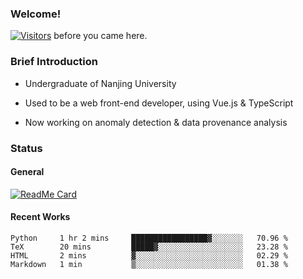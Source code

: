 ### Welcome!

[![Visitors](https://visitor-badge.laobi.icu/badge?page_id=HermitSun.HermitSun)]() before you came here.

### Brief Introduction

- Undergraduate of Nanjing University

- Used to be a web front-end developer, using Vue.js & TypeScript

- Now working on anomaly detection & data provenance analysis

### Status

#### General

[![ReadMe Card](https://github-readme-stats.hermitsun.vercel.app/api?username=HermitSun&count_private=true&show_icons=true)]()

#### Recent Works

<!--START_SECTION:waka-->
```text
Python     1 hr 2 mins     █████████████████▓░░░░░░░   70.96 % 
TeX        20 mins         █████▓░░░░░░░░░░░░░░░░░░░   23.28 % 
HTML       2 mins          ▓░░░░░░░░░░░░░░░░░░░░░░░░   02.29 % 
Markdown   1 min           ▒░░░░░░░░░░░░░░░░░░░░░░░░   01.38 % 
```
<!--END_SECTION:waka-->
